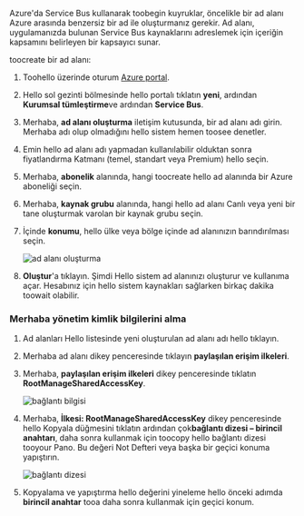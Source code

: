 Azure'da Service Bus kullanarak toobegin kuyruklar, öncelikle bir ad alanı Azure arasında benzersiz bir ad ile oluşturmanız gerekir. Ad alanı, uygulamanızda bulunan Service Bus kaynaklarını adreslemek için içeriğin kapsamını belirleyen bir kapsayıcı sunar.

toocreate bir ad alanı:

1. Toohello üzerinde oturum [Azure portal][Azure portal].
2. Hello sol gezinti bölmesinde hello portalı tıklatın **yeni**, ardından **Kurumsal tümleştirme**ve ardından **Service Bus**.
3. Merhaba, **ad alanı oluşturma** iletişim kutusunda, bir ad alanı adı girin. Merhaba adı olup olmadığını hello sistem hemen toosee denetler.
4. Emin hello ad alanı adı yapmadan kullanılabilir olduktan sonra fiyatlandırma Katmanı (temel, standart veya Premium) hello seçin.
5. Merhaba, **abonelik** alanında, hangi toocreate hello ad alanında bir Azure aboneliği seçin.
6. Merhaba, **kaynak grubu** alanında, hangi hello ad alanı Canlı veya yeni bir tane oluşturmak varolan bir kaynak grubu seçin.      
7. İçinde **konumu**, hello ülke veya bölge içinde ad alanınızın barındırılması seçin.
   
    ![ad alanı oluşturma][create-namespace]
8. **Oluştur**'a tıklayın. Şimdi Hello sistem ad alanınızı oluşturur ve kullanıma açar. Hesabınız için hello sistem kaynakları sağlarken birkaç dakika toowait olabilir.

### <a name="obtain-hello-management-credentials"></a>Merhaba yönetim kimlik bilgilerini alma

1. Ad alanları Hello listesinde yeni oluşturulan ad alanı adı hello tıklayın.
2. Merhaba ad alanı dikey penceresinde tıklayın **paylaşılan erişim ilkeleri**.
3. Merhaba, **paylaşılan erişim ilkeleri** dikey penceresinde tıklatın **RootManageSharedAccessKey**.
   
    ![bağlantı bilgisi][connection-info]
4. Merhaba, **İlkesi: RootManageSharedAccessKey** dikey penceresinde hello Kopyala düğmesini tıklatın ardından çok**bağlantı dizesi – birincil anahtarı**, daha sonra kullanmak için toocopy hello bağlantı dizesi tooyour Pano. Bu değeri Not Defteri veya başka bir geçici konuma yapıştırın.
   
    ![bağlantı dizesi][connection-string]

5. Kopyalama ve yapıştırma hello değerini yineleme hello önceki adımda **birincil anahtar** tooa daha sonra kullanmak için geçici konum.

<!--Image references-->

[create-namespace]: ./media/service-bus-create-namespace-portal/create-namespace.png
[connection-info]: ./media/service-bus-create-namespace-portal/connection-info.png
[connection-string]: ./media/service-bus-create-namespace-portal/connection-string.png
[Azure portal]: https://portal.azure.com
